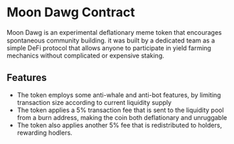 # Moon Dawg Contract
Moon Dawg is an experimental deﬂationary meme token that encourages spontaneous community building. it was built by a dedicated team as a simple DeFi protocol that allows anyone to participate in yield farming mechanics without complicated or expensive staking.



## Features
* The token employs some anti-whale and anti-bot features, by limiting transaction size according to current liquidity supply
* The token applies a 5% transaction fee that is sent to the liquidity pool from a burn address, making the coin both deflationary and unruggable
* The token also applies another 5% fee that is redistributed to holders, rewarding hodlers.
